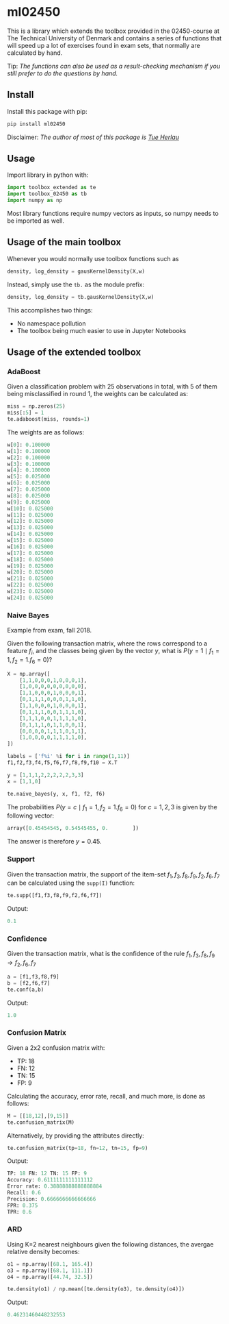 # ml02450
This is a library which extends the toolbox provided in the 02450-course at The Technical University of Denmark and contains a series of functions that will speed up a lot of exercises found in exam sets, that normally are calculated by hand. 

Tip: *The functions can also be used as a result-checking mechanism if you still prefer to do the questions by hand.*
## Install
Install this package with pip:
```bash
pip install ml02450
```
Disclaimer: *The author of most of this package is [Tue Herlau](https://www.dtu.dk/english/Service/Phonebook/Person?id=43504&cpid=109221&tab=1)*

## Usage
Import library in python with:
```python
import toolbox_extended as te
import toolbox_02450 as tb
import numpy as np
```
Most library functions require numpy vectors as inputs, so numpy needs to be imported as well.

## Usage of the main toolbox

Whenever you would normally use toolbox functions such as 

```python
density, log_density = gausKernelDensity(X,w)
```

Instead, simply use the `tb.` as the module prefix:

```python
density, log_density = tb.gausKernelDensity(X,w)
```

This accomplishes two things:
 * No namespace pollution
 * The toolbox being much easier to use in Jupyter Notebooks
 
## Usage of the extended toolbox
### AdaBoost
Given a classification problem with 25 observations in total, with 5 of them being misclassified in round 1, the weights can be calculated as:

```python
miss = np.zeros(25)
miss[:5] = 1
te.adaboost(miss, rounds=1)
```

The weights are as follows:
```python
w[0]: 0.100000
w[1]: 0.100000
w[2]: 0.100000
w[3]: 0.100000
w[4]: 0.100000
w[5]: 0.025000
w[6]: 0.025000
w[7]: 0.025000
w[8]: 0.025000
w[9]: 0.025000
w[10]: 0.025000
w[11]: 0.025000
w[12]: 0.025000
w[13]: 0.025000
w[14]: 0.025000
w[15]: 0.025000
w[16]: 0.025000
w[17]: 0.025000
w[18]: 0.025000
w[19]: 0.025000
w[20]: 0.025000
w[21]: 0.025000
w[22]: 0.025000
w[23]: 0.025000
w[24]: 0.025000
```

### Naive Bayes
Example from exam, fall 2018. 

Given the following transaction matrix, where the rows correspond to a feature $f_i$, and the classes being given by the vector $y$, 
what is $P(y=1 \mid f_1=1, f_2=1. f_6=0)$?
```python
X = np.array([
    [1,1,0,0,0,1,0,0,0,1],
    [1,0,0,0,0,0,0,0,0,0],
    [1,1,0,0,0,1,0,0,0,1],
    [0,1,1,1,0,0,0,1,1,0],
    [1,1,0,0,0,1,0,0,0,1],
    [0,1,1,1,0,0,1,1,1,0],
    [1,1,1,0,0,1,1,1,1,0],
    [0,1,1,1,0,1,1,0,0,1],
    [0,0,0,0,1,1,1,0,1,1],
    [1,0,0,0,0,1,1,1,1,0],
])

labels = ['f%i' %i for i in range(1,11)]
f1,f2,f3,f4,f5,f6,f7,f8,f9,f10 = X.T

y = [1,1,1,2,2,2,2,2,3,3]
x = [1,1,0]

te.naive_bayes(y, x, f1, f2, f6)
```

The probabilities $P(y=c \mid f_1=1, f_2=1. f_6=0)$ for $c=1,2,3$ is given by the following vector:
```python
array([0.45454545, 0.54545455, 0.        ])
```
The answer is therefore $y=0.45$.

### Support
Given the transaction matrix, the support of the item-set ${f_1, f_3, f_8, f_9, f_2, f_6, f_7}$  can be calculated using the `supp(I)` function: 
```python
te.supp([f1,f3,f8,f9,f2,f6,f7])
```
Output:
```python
0.1
```

### Confidence
Given the transaction matrix, what is the confidence of the rule ${f_1, f_3, f_8, f_9} \rightarrow {f_2,f_6,f_7}$  
```python
a = [f1,f3,f8,f9]
b = [f2,f6,f7]
te.conf(a,b)
```
Output:
```python
1.0
```

### Confusion Matrix
Given a 2x2 confusion matrix with:
 * TP: 18
 * FN: 12
 * TN: 15
 * FP: 9

Calculating the accuracy, error rate, recall, and much more, is done as follows:
```python
M = [[18,12],[9,15]]
te.confusion_matrix(M)
```

Alternatively, by providing the attributes directly:

```python
te.confusion_matrix(tp=18, fn=12, tn=15, fp=9)
```

Output:
```python
TP: 18 FN: 12 TN: 15 FP: 9
Accuracy: 0.6111111111111112
Error rate: 0.38888888888888884
Recall: 0.6
Precision: 0.6666666666666666
FPR: 0.375
TPR: 0.6
```

### ARD
Using K=2 nearest neighbours given the following distances, the avergae relative density becomes:
```python
o1 = np.array([68.1, 165.4])
o3 = np.array([68.1, 111.1])
o4 = np.array([44.74, 32.5])

te.density(o1) / np.mean([te.density(o3), te.density(o4)])
```

Output:
```python
0.46231460448232553
```